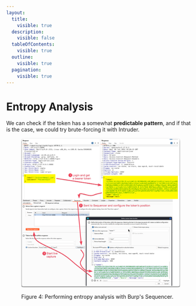 ```yaml
---
layout:
  title:
    visible: true
  description:
    visible: false
  tableOfContents:
    visible: true
  outline:
    visible: true
  pagination:
    visible: true
---
```


# Entropy Analysis

We can check if the token has a somewhat **predictable pattern**, and if that is the case, we could try brute-forcing it with Intruder.

<figure><img src="../../../../../../.gitbook/assets/api_token_entropy_analysis.png" alt=""><figcaption><p>Figure 4: Performing entropy analysis with Burp's Sequencer.</p></figcaption></figure>
